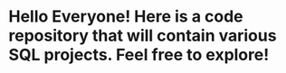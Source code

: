# Hello Everyone! Here is a code repository that will contain various SQL projects. Feel free to explore!
